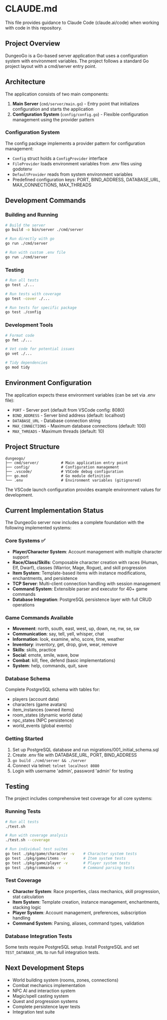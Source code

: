 # CLAUDE.md

This file provides guidance to Claude Code (claude.ai/code) when working with code in this repository.

## Project Overview

DungeoGo is a Go-based server application that uses a configuration system with environment variables. The project follows a standard Go project layout with a cmd/server entry point.

## Architecture

The application consists of two main components:

1. **Main Server** (`cmd/server/main.go`) - Entry point that initializes configuration and starts the application
2. **Configuration System** (`config/config.go`) - Flexible configuration management using the provider pattern

### Configuration System

The config package implements a provider pattern for configuration management:
- `Config` struct holds a `ConfigProvider` interface
- `FileProvider` loads environment variables from .env files using godotenv
- `DefaultProvider` reads from system environment variables
- Predefined configuration keys: PORT, BIND_ADDRESS, DATABASE_URL, MAX_CONNECTIONS, MAX_THREADS

## Development Commands

### Building and Running
```bash
# Build the server
go build -o bin/server ./cmd/server

# Run directly with go
go run ./cmd/server

# Run with custom .env file
go run ./cmd/server
```

### Testing
```bash
# Run all tests
go test ./...

# Run tests with coverage
go test -cover ./...

# Run tests for specific package
go test ./config
```

### Development Tools
```bash
# Format code
go fmt ./...

# Vet code for potential issues
go vet ./...

# Tidy dependencies
go mod tidy
```

## Environment Configuration

The application expects these environment variables (can be set via .env file):
- `PORT` - Server port (default from VSCode config: 8080)
- `BIND_ADDRESS` - Server bind address (default: localhost)  
- `DATABASE_URL` - Database connection string
- `MAX_CONNECTIONS` - Maximum database connections (default: 100)
- `MAX_THREADS` - Maximum threads (default: 10)

## Project Structure

```
dungeogo/
├── cmd/server/          # Main application entry point
├── config/              # Configuration management
├── .vscode/             # VSCode debug configuration
├── go.mod               # Go module definition
└── .env                 # Environment variables (gitignored)
```

The VSCode launch configuration provides example environment values for development.

## Current Implementation Status

The DungeoGo server now includes a complete foundation with the following implemented systems:

### Core Systems ✅
- **Player/Character System**: Account management with multiple character support
- **Race/Class/Skills**: Composable character creation with races (Human, Elf, Dwarf), classes (Warrior, Mage, Rogue), and skill progression
- **Item System**: Template-based items with instance modifications, enchantments, and persistence
- **TCP Server**: Multi-client connection handling with session management
- **Command System**: Extensible parser and executor for 40+ game commands
- **Database Integration**: PostgreSQL persistence layer with full CRUD operations

### Game Commands Available
- **Movement**: north, south, east, west, up, down, ne, nw, se, sw
- **Communication**: say, tell, yell, whisper, chat  
- **Information**: look, examine, who, score, time, weather
- **Inventory**: inventory, get, drop, give, wear, remove
- **Skills**: skills, practice
- **Social**: emote, smile, wave, bow
- **Combat**: kill, flee, defend (basic implementations)
- **System**: help, commands, quit, save

### Database Schema
Complete PostgreSQL schema with tables for:
- players (account data)
- characters (game avatars)  
- item_instances (owned items)
- room_states (dynamic world data)
- npc_states (NPC persistence)
- world_events (global events)

### Getting Started
1. Set up PostgreSQL database and run migrations/001_initial_schema.sql
2. Create .env file with DATABASE_URL, PORT, BIND_ADDRESS
3. `go build ./cmd/server && ./server`
4. Connect via telnet: `telnet localhost 8080`
5. Login with username 'admin', password 'admin' for testing

## Testing

The project includes comprehensive test coverage for all core systems:

### Running Tests
```bash
# Run all tests
./test.sh

# Run with coverage analysis
./test.sh --coverage

# Run individual test suites
go test ./pkg/game/character -v    # Character system tests
go test ./pkg/game/items -v        # Item system tests  
go test ./pkg/game/player -v       # Player system tests
go test ./pkg/commands -v          # Command parsing tests
```

### Test Coverage
- **Character System**: Race properties, class mechanics, skill progression, stat calculation
- **Item System**: Template creation, instance management, enchantments, stacking logic
- **Player System**: Account management, preferences, subscription handling
- **Command System**: Parsing, aliases, command types, validation

### Database Integration Tests
Some tests require PostgreSQL setup. Install PostgreSQL and set `TEST_DATABASE_URL` to run full integration tests.

## Next Development Steps
- World building system (rooms, zones, connections)
- Combat mechanics implementation  
- NPC AI and interaction system
- Magic/spell casting system
- Quest and progression systems
- Complete persistence layer tests
- Integration test suite